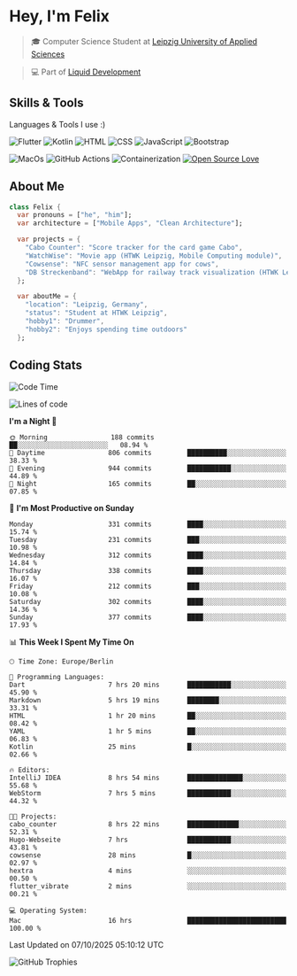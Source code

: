 # Hey, I'm Felix 
<!--
[![GitHub followers](https://img.shields.io/github/followers/flixcoo?style=social)](https://github.com/flixcoo)
[![GitHub stars](https://img.shields.io/github/stars/flixcoo?style=social)](https://github.com/flixcoo)
-->

> 🎓 Computer Science Student at [Leipzig University of Applied Sciences](https://htwk-leipzig.de)

>  💻 Part of [Liquid Development](https://github.com/LiquidDevelopmentDE)

<!-- ![Felix's GitHub stats](https://github-readme-stats.vercel.app/api?username=flixcoo&show_icons=true&theme=radical) -->
## Skills & Tools
Languages & Tools I use :)

![Flutter](https://img.shields.io/badge/Multi--Platform-Flutter-informational?style=flat&color=027DFD&logo=flutter&logoColor=027DFD)
![Kotlin](https://img.shields.io/badge/Android-Kotlin-informational?style=flat&color=7F52FF&logo=kotlin&logoColor=7F52FF)
![HTML](https://img.shields.io/badge/Web-HTML5-informational?style=flat&color=E34F26&logo=html5&logoColor=E34F26)
![CSS](https://img.shields.io/badge/Web-CSS3-informational?style=flat&color=F43059&logo=css&logoColor=F43059)
![JavaScript](https://img.shields.io/badge/Web-JavaScript-informational?style=flat&logo=javascript&color=F7DF1E)
![Bootstrap](https://img.shields.io/badge/Web-Bootstrap_5-informational?style=flat&color=7952B3&logo=bootstrap&logoColor=7952B3)

![MacOs](https://img.shields.io/badge/System-MacOS-informational?style=flat&logo=apple&logoColor=FFFFFF&color=222)
![GitHub Actions](https://img.shields.io/badge/CI/CD-GitHub_Actions-informational?style=flat&color=DD5D20&logo=github-actions&logoColor=DD5D20)
![Containerization](https://img.shields.io/badge/Containerization-Docker-informational?style=flat&color=2496ED&logo=docker&logoColor=2496ED)
[![Open Source Love](https://badges.frapsoft.com/os/v1/open-source.svg?v=102)](https://github.com/ellerbrock/open-source-badge/)

## About Me

```dart
class Felix {
  var pronouns = ["he", "him"];
  var architecture = ["Mobile Apps", "Clean Architecture"];

  var projects = {
    "Cabo Counter": "Score tracker for the card game Cabo",
    "WatchWise": "Movie app (HTWK Leipzig, Mobile Computing module)",
    "Cowsense": "NFC sensor management app for cows",
    "DB Streckenband": "WebApp for railway track visualization (HTWK Leipzig, Software Project module)"
  };

  var aboutMe = {
    "location": "Leipzig, Germany",
    "status": "Student at HTWK Leipzig",
    "hobby1": "Drummer",
    "hobby2": "Enjoys spending time outdoors"
  };
```

## Coding Stats
<!--START_SECTION:waka-->
![Code Time](http://img.shields.io/badge/Code%20Time-319%20hrs%2049%20mins-blue)

![Lines of code](https://img.shields.io/badge/From%20Hello%20World%20I%27ve%20Written-290.6%20thousand%20lines%20of%20code-blue)

**I'm a Night 🦉** 

```text
🌞 Morning                188 commits         ██░░░░░░░░░░░░░░░░░░░░░░░   08.94 % 
🌆 Daytime                806 commits         ██████████░░░░░░░░░░░░░░░   38.33 % 
🌃 Evening                944 commits         ███████████░░░░░░░░░░░░░░   44.89 % 
🌙 Night                  165 commits         ██░░░░░░░░░░░░░░░░░░░░░░░   07.85 % 
```
📅 **I'm Most Productive on Sunday** 

```text
Monday                   331 commits         ████░░░░░░░░░░░░░░░░░░░░░   15.74 % 
Tuesday                  231 commits         ███░░░░░░░░░░░░░░░░░░░░░░   10.98 % 
Wednesday                312 commits         ████░░░░░░░░░░░░░░░░░░░░░   14.84 % 
Thursday                 338 commits         ████░░░░░░░░░░░░░░░░░░░░░   16.07 % 
Friday                   212 commits         ███░░░░░░░░░░░░░░░░░░░░░░   10.08 % 
Saturday                 302 commits         ████░░░░░░░░░░░░░░░░░░░░░   14.36 % 
Sunday                   377 commits         ████░░░░░░░░░░░░░░░░░░░░░   17.93 % 
```


📊 **This Week I Spent My Time On** 

```text
🕑︎ Time Zone: Europe/Berlin

💬 Programming Languages: 
Dart                     7 hrs 20 mins       ███████████░░░░░░░░░░░░░░   45.90 % 
Markdown                 5 hrs 19 mins       ████████░░░░░░░░░░░░░░░░░   33.31 % 
HTML                     1 hr 20 mins        ██░░░░░░░░░░░░░░░░░░░░░░░   08.42 % 
YAML                     1 hr 5 mins         ██░░░░░░░░░░░░░░░░░░░░░░░   06.83 % 
Kotlin                   25 mins             █░░░░░░░░░░░░░░░░░░░░░░░░   02.66 % 

🔥 Editors: 
IntelliJ IDEA            8 hrs 54 mins       ██████████████░░░░░░░░░░░   55.68 % 
WebStorm                 7 hrs 5 mins        ███████████░░░░░░░░░░░░░░   44.32 % 

🐱‍💻 Projects: 
cabo_counter             8 hrs 22 mins       █████████████░░░░░░░░░░░░   52.31 % 
Hugo-Webseite            7 hrs               ███████████░░░░░░░░░░░░░░   43.81 % 
cowsense                 28 mins             █░░░░░░░░░░░░░░░░░░░░░░░░   02.97 % 
hextra                   4 mins              ░░░░░░░░░░░░░░░░░░░░░░░░░   00.50 % 
flutter_vibrate          2 mins              ░░░░░░░░░░░░░░░░░░░░░░░░░   00.21 % 

💻 Operating System: 
Mac                      16 hrs              █████████████████████████   100.00 % 
```


 Last Updated on 07/10/2025 05:10:12 UTC
<!--END_SECTION:waka-->

![GitHub Trophies](https://github-profile-trophy.vercel.app/?username=flixcoo&theme=onedark&row=1)
